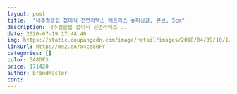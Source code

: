 ```yaml
---
layout: post 
title:  "내추럴슬립 접이식 천연라텍스 매트리스 슈퍼싱글, 큐브, 5cm" 
description: 내추럴슬립 접이식 천연라텍스 ..
date: 2020-07-19 17:44:40 
img: https://static.coupangcdn.com/image/retail/images/2018/04/09/10/1/1d81077e-c78f-4849-b101-6017e2f996fd.jpg 
linkUrl: http://me2.do/x4cq8OFY 
categories: [] 
color: 5A8DF3 
price: 171420 
author: brandMaster 
cont:  
---
```

 